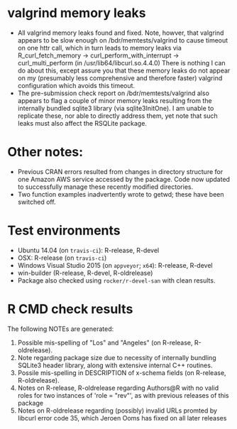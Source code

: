 # valgrind memory leaks

* All valgrind memory leaks found and fixed. Note, howver, that valgrind appears to be slow enough on /bdr/memtests/valgrind to cause timeout on one httr call, which in turn leads to memory leaks via
      R_curl_fetch_memory -> curl_perform_with_interrupt -> 
          curl_multi_perform (in /usr/lib64/libcurl.so.4.4.0)
  There is nothing I can do about this, except assure you that these memory leaks do not appear on my (presumably less comprehensive and therefore faster) valgrind configuration which avoids this timeout.
* The pre-submission check report on /bdr/memtests/valgrind also appears to flag a couple of minor memory leaks resulting from the internally bundled sqlite3 library (via sqlite3InitOne). I am unable to replicate these, nor able to directly address them, yet note that such leaks must also affect the RSQLite package.

# Other notes:

* Previous CRAN errors resulted from changes in directory structure for one Amazon AWS service accessed by the package. Code now updated to successfully manage these recently modified directories.
* Two function examples inadvertently wrote to getwd; these have been switched off.

# Test environments

* Ubuntu 14.04 (on `travis-ci`): R-release, R-devel
* OSX: R-release (on `travis-ci`)
* Windows Visual Studio 2015 (on `appveyor`; `x64`): R-release, R-devel
* win-builder (R-release, R-devel, R-oldrelease)
* Package also checked using `rocker/r-devel-san` with clean results.


# R CMD check results

The following NOTEs are generated:
1. Possible mis-spelling of "Los" and "Angeles" (on R-release, R-oldrelease).
2. Note regarding package size due to necessity of internally bundling SQLite3 header library, along with extensive internal C++ routines.
3. Possile mis-spelling in DESCRIPTION of x-schema fields (on R-release, R-oldrelease).
4. Notes on R-release, R-oldrelease regarding Authors@R with no valid roles for two instances of 'role = "rev"', as with previous releases of this package
5. Notes on R-oldrelease regarding (possibly) invalid URLs promted by libcurl error code 35, which Jeroen Ooms has fixed on all later releases
